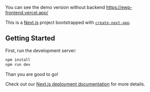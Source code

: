You can see the demo version without backend https://ewp-frontend.vercel.app/

This is a [Next.js](https://nextjs.org/) project bootstrapped with [`create-next-app`](https://github.com/vercel/next.js/tree/canary/packages/create-next-app).

## Getting Started

First, run the development server:

```bash
npm install
npm run dev
```
Than you are good to go!

Check out our [Next.js deployment documentation](https://nextjs.org/docs/deployment) for more details.
